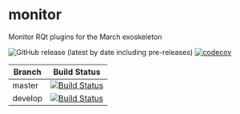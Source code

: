 # monitor
Monitor RQt plugins for the March exoskeleton

![GitHub release (latest by date including pre-releases)](https://img.shields.io/github/v/release/project-march/monitor?include_prereleases)
 [![codecov](https://codecov.io/gh/project-march/monitor/branch/master/graph/badge.svg)](https://codecov.io/gh/project-march/monitor)

| Branch | Build Status |
| ------ |:------------:|
| master | [![Build Status](https://api.travis-ci.com/project-march/monitor.svg?branch=master)](https://travis-ci.com/project-march/monitor) |
| develop | [![Build Status](https://api.travis-ci.com/project-march/monitor.svg?branch=develop)](https://travis-ci.com/project-march/monitor) |

